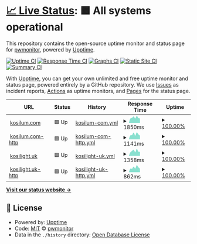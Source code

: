 # [📈 Live Status](https://pwmonitor.github.io/monikosi): <!--live status--> **🟩 All systems operational**

This repository contains the open-source uptime monitor and status page for [pwmonitor](https://pwmonitor.github.io/monikosi), powered by [Upptime](https://github.com/upptime/upptime).

[![Uptime CI](https://github.com/pwmonitor/monikosi/workflows/Uptime%20CI/badge.svg)](https://github.com/pwmonitor/monikosi/actions?query=workflow%3A%22Uptime+CI%22)
[![Response Time CI](https://github.com/pwmonitor/monikosi/workflows/Response%20Time%20CI/badge.svg)](https://github.com/pwmonitor/monikosi/actions?query=workflow%3A%22Response+Time+CI%22)
[![Graphs CI](https://github.com/pwmonitor/monikosi/workflows/Graphs%20CI/badge.svg)](https://github.com/pwmonitor/monikosi/actions?query=workflow%3A%22Graphs+CI%22)
[![Static Site CI](https://github.com/pwmonitor/monikosi/workflows/Static%20Site%20CI/badge.svg)](https://github.com/pwmonitor/monikosi/actions?query=workflow%3A%22Static+Site+CI%22)
[![Summary CI](https://github.com/pwmonitor/monikosi/workflows/Summary%20CI/badge.svg)](https://github.com/pwmonitor/monikosi/actions?query=workflow%3A%22Summary+CI%22)

With [Upptime](https://upptime.js.org), you can get your own unlimited and free uptime monitor and status page, powered entirely by a GitHub repository. We use [Issues](https://github.com/pwmonitor/monikosi/issues) as incident reports, [Actions](https://github.com/pwmonitor/monikosi/actions) as uptime monitors, and [Pages](https://pwmonitor.github.io/monikosi) for the status page.

<!--start: status pages-->
<!-- This summary is generated by Upptime (https://github.com/upptime/upptime) -->
<!-- Do not edit this manually, your changes will be overwritten -->
<!-- prettier-ignore -->
| URL | Status | History | Response Time | Uptime |
| --- | ------ | ------- | ------------- | ------ |
| <img alt="" src="https://icons.duckduckgo.com/ip3/www.kosilum.com.ico" height="13"> [kosilum.com](https://www.kosilum.com) | 🟩 Up | [kosilum-com.yml](https://github.com/pwmonitor/monikosi/commits/HEAD/history/kosilum-com.yml) | <details><summary><img alt="Response time graph" src="./graphs/kosilum-com/response-time-week.png" height="20"> 1850ms</summary><br><a href="https://pwmonitor.github.io/monikosi/history/kosilum-com"><img alt="Response time 2257" src="https://img.shields.io/endpoint?url=https%3A%2F%2Fraw.githubusercontent.com%2Fpwmonitor%2Fmonikosi%2FHEAD%2Fapi%2Fkosilum-com%2Fresponse-time.json"></a><br><a href="https://pwmonitor.github.io/monikosi/history/kosilum-com"><img alt="24-hour response time 2226" src="https://img.shields.io/endpoint?url=https%3A%2F%2Fraw.githubusercontent.com%2Fpwmonitor%2Fmonikosi%2FHEAD%2Fapi%2Fkosilum-com%2Fresponse-time-day.json"></a><br><a href="https://pwmonitor.github.io/monikosi/history/kosilum-com"><img alt="7-day response time 1850" src="https://img.shields.io/endpoint?url=https%3A%2F%2Fraw.githubusercontent.com%2Fpwmonitor%2Fmonikosi%2FHEAD%2Fapi%2Fkosilum-com%2Fresponse-time-week.json"></a><br><a href="https://pwmonitor.github.io/monikosi/history/kosilum-com"><img alt="30-day response time 1689" src="https://img.shields.io/endpoint?url=https%3A%2F%2Fraw.githubusercontent.com%2Fpwmonitor%2Fmonikosi%2FHEAD%2Fapi%2Fkosilum-com%2Fresponse-time-month.json"></a><br><a href="https://pwmonitor.github.io/monikosi/history/kosilum-com"><img alt="1-year response time 1793" src="https://img.shields.io/endpoint?url=https%3A%2F%2Fraw.githubusercontent.com%2Fpwmonitor%2Fmonikosi%2FHEAD%2Fapi%2Fkosilum-com%2Fresponse-time-year.json"></a></details> | <details><summary><a href="https://pwmonitor.github.io/monikosi/history/kosilum-com">100.00%</a></summary><a href="https://pwmonitor.github.io/monikosi/history/kosilum-com"><img alt="All-time uptime 99.94%" src="https://img.shields.io/endpoint?url=https%3A%2F%2Fraw.githubusercontent.com%2Fpwmonitor%2Fmonikosi%2FHEAD%2Fapi%2Fkosilum-com%2Fuptime.json"></a><br><a href="https://pwmonitor.github.io/monikosi/history/kosilum-com"><img alt="24-hour uptime 100.00%" src="https://img.shields.io/endpoint?url=https%3A%2F%2Fraw.githubusercontent.com%2Fpwmonitor%2Fmonikosi%2FHEAD%2Fapi%2Fkosilum-com%2Fuptime-day.json"></a><br><a href="https://pwmonitor.github.io/monikosi/history/kosilum-com"><img alt="7-day uptime 100.00%" src="https://img.shields.io/endpoint?url=https%3A%2F%2Fraw.githubusercontent.com%2Fpwmonitor%2Fmonikosi%2FHEAD%2Fapi%2Fkosilum-com%2Fuptime-week.json"></a><br><a href="https://pwmonitor.github.io/monikosi/history/kosilum-com"><img alt="30-day uptime 100.00%" src="https://img.shields.io/endpoint?url=https%3A%2F%2Fraw.githubusercontent.com%2Fpwmonitor%2Fmonikosi%2FHEAD%2Fapi%2Fkosilum-com%2Fuptime-month.json"></a><br><a href="https://pwmonitor.github.io/monikosi/history/kosilum-com"><img alt="1-year uptime 99.92%" src="https://img.shields.io/endpoint?url=https%3A%2F%2Fraw.githubusercontent.com%2Fpwmonitor%2Fmonikosi%2FHEAD%2Fapi%2Fkosilum-com%2Fuptime-year.json"></a></details>
| <img alt="" src="https://icons.duckduckgo.com/ip3/www.kosilum.com.ico" height="13"> [kosilum.com-http](http://www.kosilum.com) | 🟩 Up | [kosilum-com-http.yml](https://github.com/pwmonitor/monikosi/commits/HEAD/history/kosilum-com-http.yml) | <details><summary><img alt="Response time graph" src="./graphs/kosilum-com-http/response-time-week.png" height="20"> 1141ms</summary><br><a href="https://pwmonitor.github.io/monikosi/history/kosilum-com-http"><img alt="Response time 1366" src="https://img.shields.io/endpoint?url=https%3A%2F%2Fraw.githubusercontent.com%2Fpwmonitor%2Fmonikosi%2FHEAD%2Fapi%2Fkosilum-com-http%2Fresponse-time.json"></a><br><a href="https://pwmonitor.github.io/monikosi/history/kosilum-com-http"><img alt="24-hour response time 1482" src="https://img.shields.io/endpoint?url=https%3A%2F%2Fraw.githubusercontent.com%2Fpwmonitor%2Fmonikosi%2FHEAD%2Fapi%2Fkosilum-com-http%2Fresponse-time-day.json"></a><br><a href="https://pwmonitor.github.io/monikosi/history/kosilum-com-http"><img alt="7-day response time 1141" src="https://img.shields.io/endpoint?url=https%3A%2F%2Fraw.githubusercontent.com%2Fpwmonitor%2Fmonikosi%2FHEAD%2Fapi%2Fkosilum-com-http%2Fresponse-time-week.json"></a><br><a href="https://pwmonitor.github.io/monikosi/history/kosilum-com-http"><img alt="30-day response time 1016" src="https://img.shields.io/endpoint?url=https%3A%2F%2Fraw.githubusercontent.com%2Fpwmonitor%2Fmonikosi%2FHEAD%2Fapi%2Fkosilum-com-http%2Fresponse-time-month.json"></a><br><a href="https://pwmonitor.github.io/monikosi/history/kosilum-com-http"><img alt="1-year response time 1128" src="https://img.shields.io/endpoint?url=https%3A%2F%2Fraw.githubusercontent.com%2Fpwmonitor%2Fmonikosi%2FHEAD%2Fapi%2Fkosilum-com-http%2Fresponse-time-year.json"></a></details> | <details><summary><a href="https://pwmonitor.github.io/monikosi/history/kosilum-com-http">100.00%</a></summary><a href="https://pwmonitor.github.io/monikosi/history/kosilum-com-http"><img alt="All-time uptime 99.95%" src="https://img.shields.io/endpoint?url=https%3A%2F%2Fraw.githubusercontent.com%2Fpwmonitor%2Fmonikosi%2FHEAD%2Fapi%2Fkosilum-com-http%2Fuptime.json"></a><br><a href="https://pwmonitor.github.io/monikosi/history/kosilum-com-http"><img alt="24-hour uptime 100.00%" src="https://img.shields.io/endpoint?url=https%3A%2F%2Fraw.githubusercontent.com%2Fpwmonitor%2Fmonikosi%2FHEAD%2Fapi%2Fkosilum-com-http%2Fuptime-day.json"></a><br><a href="https://pwmonitor.github.io/monikosi/history/kosilum-com-http"><img alt="7-day uptime 100.00%" src="https://img.shields.io/endpoint?url=https%3A%2F%2Fraw.githubusercontent.com%2Fpwmonitor%2Fmonikosi%2FHEAD%2Fapi%2Fkosilum-com-http%2Fuptime-week.json"></a><br><a href="https://pwmonitor.github.io/monikosi/history/kosilum-com-http"><img alt="30-day uptime 100.00%" src="https://img.shields.io/endpoint?url=https%3A%2F%2Fraw.githubusercontent.com%2Fpwmonitor%2Fmonikosi%2FHEAD%2Fapi%2Fkosilum-com-http%2Fuptime-month.json"></a><br><a href="https://pwmonitor.github.io/monikosi/history/kosilum-com-http"><img alt="1-year uptime 99.92%" src="https://img.shields.io/endpoint?url=https%3A%2F%2Fraw.githubusercontent.com%2Fpwmonitor%2Fmonikosi%2FHEAD%2Fapi%2Fkosilum-com-http%2Fuptime-year.json"></a></details>
| <img alt="" src="https://icons.duckduckgo.com/ip3/kosilight.uk.ico" height="13"> [kosilight.uk](https://kosilight.uk) | 🟩 Up | [kosilight-uk.yml](https://github.com/pwmonitor/monikosi/commits/HEAD/history/kosilight-uk.yml) | <details><summary><img alt="Response time graph" src="./graphs/kosilight-uk/response-time-week.png" height="20"> 1358ms</summary><br><a href="https://pwmonitor.github.io/monikosi/history/kosilight-uk"><img alt="Response time 1494" src="https://img.shields.io/endpoint?url=https%3A%2F%2Fraw.githubusercontent.com%2Fpwmonitor%2Fmonikosi%2FHEAD%2Fapi%2Fkosilight-uk%2Fresponse-time.json"></a><br><a href="https://pwmonitor.github.io/monikosi/history/kosilight-uk"><img alt="24-hour response time 1639" src="https://img.shields.io/endpoint?url=https%3A%2F%2Fraw.githubusercontent.com%2Fpwmonitor%2Fmonikosi%2FHEAD%2Fapi%2Fkosilight-uk%2Fresponse-time-day.json"></a><br><a href="https://pwmonitor.github.io/monikosi/history/kosilight-uk"><img alt="7-day response time 1358" src="https://img.shields.io/endpoint?url=https%3A%2F%2Fraw.githubusercontent.com%2Fpwmonitor%2Fmonikosi%2FHEAD%2Fapi%2Fkosilight-uk%2Fresponse-time-week.json"></a><br><a href="https://pwmonitor.github.io/monikosi/history/kosilight-uk"><img alt="30-day response time 1286" src="https://img.shields.io/endpoint?url=https%3A%2F%2Fraw.githubusercontent.com%2Fpwmonitor%2Fmonikosi%2FHEAD%2Fapi%2Fkosilight-uk%2Fresponse-time-month.json"></a><br><a href="https://pwmonitor.github.io/monikosi/history/kosilight-uk"><img alt="1-year response time 1325" src="https://img.shields.io/endpoint?url=https%3A%2F%2Fraw.githubusercontent.com%2Fpwmonitor%2Fmonikosi%2FHEAD%2Fapi%2Fkosilight-uk%2Fresponse-time-year.json"></a></details> | <details><summary><a href="https://pwmonitor.github.io/monikosi/history/kosilight-uk">100.00%</a></summary><a href="https://pwmonitor.github.io/monikosi/history/kosilight-uk"><img alt="All-time uptime 99.93%" src="https://img.shields.io/endpoint?url=https%3A%2F%2Fraw.githubusercontent.com%2Fpwmonitor%2Fmonikosi%2FHEAD%2Fapi%2Fkosilight-uk%2Fuptime.json"></a><br><a href="https://pwmonitor.github.io/monikosi/history/kosilight-uk"><img alt="24-hour uptime 100.00%" src="https://img.shields.io/endpoint?url=https%3A%2F%2Fraw.githubusercontent.com%2Fpwmonitor%2Fmonikosi%2FHEAD%2Fapi%2Fkosilight-uk%2Fuptime-day.json"></a><br><a href="https://pwmonitor.github.io/monikosi/history/kosilight-uk"><img alt="7-day uptime 100.00%" src="https://img.shields.io/endpoint?url=https%3A%2F%2Fraw.githubusercontent.com%2Fpwmonitor%2Fmonikosi%2FHEAD%2Fapi%2Fkosilight-uk%2Fuptime-week.json"></a><br><a href="https://pwmonitor.github.io/monikosi/history/kosilight-uk"><img alt="30-day uptime 99.96%" src="https://img.shields.io/endpoint?url=https%3A%2F%2Fraw.githubusercontent.com%2Fpwmonitor%2Fmonikosi%2FHEAD%2Fapi%2Fkosilight-uk%2Fuptime-month.json"></a><br><a href="https://pwmonitor.github.io/monikosi/history/kosilight-uk"><img alt="1-year uptime 99.88%" src="https://img.shields.io/endpoint?url=https%3A%2F%2Fraw.githubusercontent.com%2Fpwmonitor%2Fmonikosi%2FHEAD%2Fapi%2Fkosilight-uk%2Fuptime-year.json"></a></details>
| <img alt="" src="https://icons.duckduckgo.com/ip3/kosilight.uk.ico" height="13"> [kosilight.uk-http](http://kosilight.uk) | 🟩 Up | [kosilight-uk-http.yml](https://github.com/pwmonitor/monikosi/commits/HEAD/history/kosilight-uk-http.yml) | <details><summary><img alt="Response time graph" src="./graphs/kosilight-uk-http/response-time-week.png" height="20"> 862ms</summary><br><a href="https://pwmonitor.github.io/monikosi/history/kosilight-uk-http"><img alt="Response time 1078" src="https://img.shields.io/endpoint?url=https%3A%2F%2Fraw.githubusercontent.com%2Fpwmonitor%2Fmonikosi%2FHEAD%2Fapi%2Fkosilight-uk-http%2Fresponse-time.json"></a><br><a href="https://pwmonitor.github.io/monikosi/history/kosilight-uk-http"><img alt="24-hour response time 1483" src="https://img.shields.io/endpoint?url=https%3A%2F%2Fraw.githubusercontent.com%2Fpwmonitor%2Fmonikosi%2FHEAD%2Fapi%2Fkosilight-uk-http%2Fresponse-time-day.json"></a><br><a href="https://pwmonitor.github.io/monikosi/history/kosilight-uk-http"><img alt="7-day response time 862" src="https://img.shields.io/endpoint?url=https%3A%2F%2Fraw.githubusercontent.com%2Fpwmonitor%2Fmonikosi%2FHEAD%2Fapi%2Fkosilight-uk-http%2Fresponse-time-week.json"></a><br><a href="https://pwmonitor.github.io/monikosi/history/kosilight-uk-http"><img alt="30-day response time 813" src="https://img.shields.io/endpoint?url=https%3A%2F%2Fraw.githubusercontent.com%2Fpwmonitor%2Fmonikosi%2FHEAD%2Fapi%2Fkosilight-uk-http%2Fresponse-time-month.json"></a><br><a href="https://pwmonitor.github.io/monikosi/history/kosilight-uk-http"><img alt="1-year response time 882" src="https://img.shields.io/endpoint?url=https%3A%2F%2Fraw.githubusercontent.com%2Fpwmonitor%2Fmonikosi%2FHEAD%2Fapi%2Fkosilight-uk-http%2Fresponse-time-year.json"></a></details> | <details><summary><a href="https://pwmonitor.github.io/monikosi/history/kosilight-uk-http">100.00%</a></summary><a href="https://pwmonitor.github.io/monikosi/history/kosilight-uk-http"><img alt="All-time uptime 99.93%" src="https://img.shields.io/endpoint?url=https%3A%2F%2Fraw.githubusercontent.com%2Fpwmonitor%2Fmonikosi%2FHEAD%2Fapi%2Fkosilight-uk-http%2Fuptime.json"></a><br><a href="https://pwmonitor.github.io/monikosi/history/kosilight-uk-http"><img alt="24-hour uptime 100.00%" src="https://img.shields.io/endpoint?url=https%3A%2F%2Fraw.githubusercontent.com%2Fpwmonitor%2Fmonikosi%2FHEAD%2Fapi%2Fkosilight-uk-http%2Fuptime-day.json"></a><br><a href="https://pwmonitor.github.io/monikosi/history/kosilight-uk-http"><img alt="7-day uptime 100.00%" src="https://img.shields.io/endpoint?url=https%3A%2F%2Fraw.githubusercontent.com%2Fpwmonitor%2Fmonikosi%2FHEAD%2Fapi%2Fkosilight-uk-http%2Fuptime-week.json"></a><br><a href="https://pwmonitor.github.io/monikosi/history/kosilight-uk-http"><img alt="30-day uptime 99.96%" src="https://img.shields.io/endpoint?url=https%3A%2F%2Fraw.githubusercontent.com%2Fpwmonitor%2Fmonikosi%2FHEAD%2Fapi%2Fkosilight-uk-http%2Fuptime-month.json"></a><br><a href="https://pwmonitor.github.io/monikosi/history/kosilight-uk-http"><img alt="1-year uptime 99.88%" src="https://img.shields.io/endpoint?url=https%3A%2F%2Fraw.githubusercontent.com%2Fpwmonitor%2Fmonikosi%2FHEAD%2Fapi%2Fkosilight-uk-http%2Fuptime-year.json"></a></details>

<!--end: status pages-->

[**Visit our status website →**](https://pwmonitor.github.io/monikosi)

## 📄 License

- Powered by: [Upptime](https://github.com/upptime/upptime)
- Code: [MIT](./LICENSE) © [pwmonitor](https://pwmonitor.github.io/monikosi)
- Data in the `./history` directory: [Open Database License](https://opendatacommons.org/licenses/odbl/1-0/)
